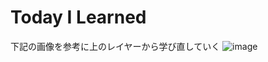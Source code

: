 # Today I Learned

下記の画像を参考に上のレイヤーから学び直していく
![image](https://user-images.githubusercontent.com/11487089/81479607-2e074c00-925f-11ea-9ef6-80be29885d20.JPG)

